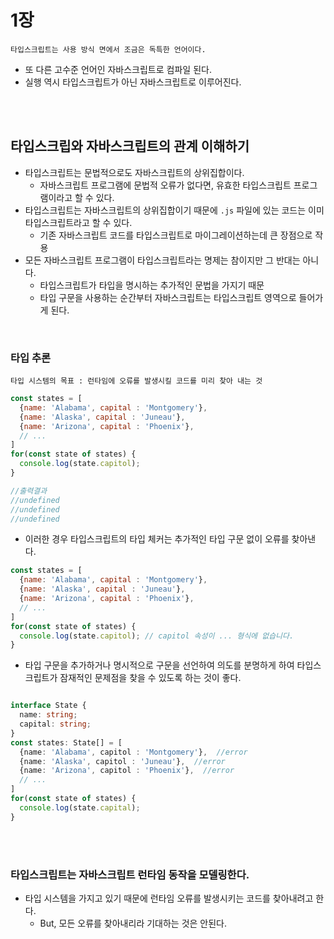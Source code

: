 # 1장

```
타입스크립트는 사용 방식 면에서 조금은 독특한 언어이다.
```
- 또 다른 고수준 언어인 자바스크립트로 컴파일 된다.
- 실행 역시 타입스크립트가 아닌 자바스크립트로 이루어진다.

<br/>
<br/>

## 타입스크립와 자바스크립트의 관계 이해하기

- 타입스크립트는 문법적으로도 자바스크립트의 상위집합이다.
  - 자바스크립트 프로그램에 문법적 오류가 없다면, 유효한 타입스크립트 프로그램이라고 할 수 있다.
- 타입스크립트는 자바스크립트의 상위집합이기 때문에 `.js` 파일에 있는 코드는 이미 타입스크립트라고 할 수 있다.
  - 기존 자바스크립트 코드를 타입스크립트로 마이그레이션하는데 큰 장점으로 작용
- 모든 자바스크립트 프로그램이 타입스크립트라는 명제는 참이지만 그 반대는 아니다.
  - 타입스크립트가 타입을 명시하는 추가적인 문법을 가지기 때문
  - 타입 구문을 사용하는 순간부터 자바스크립트는 타입스크립트 영역으로 들어가게 된다.

<br/>

### 타입 추론

```
타입 시스템의 목표 : 런타임에 오류를 발생시킬 코드를 미리 찾아 내는 것
```

```javascript
const states = [
  {name: 'Alabama', capital : 'Montgomery'},
  {name: 'Alaska', capital : 'Juneau'},
  {name: 'Arizona', capital : 'Phoenix'},
  // ...
]
for(const state of states) {
  console.log(state.capitol);
}

//출력결과
//undefined
//undefined
//undefined
```
- 이러한 경우 타입스크립트의 타입 체커는 추가적인 타입 구문 없이 오류를 찾아낸다.

```javascript
const states = [
  {name: 'Alabama', capital : 'Montgomery'},
  {name: 'Alaska', capital : 'Juneau'},
  {name: 'Arizona', capital : 'Phoenix'},
  // ...
]
for(const state of states) {
  console.log(state.capitol); // capitol 속성이 ... 형식에 없습니다.
}
```

- 타입 구문을 추가하거나 명시적으로 구문을 선언하여 의도를 분명하게 하여 타입스크립트가 잠재적인 문제점을 찾을 수 있도록 하는 것이 좋다.

```typescript

interface State {
  name: string;
  capital: string;
}
const states: State[] = [
  {name: 'Alabama', capitol : 'Montgomery'},  //error
  {name: 'Alaska', capitol : 'Juneau'},  //error
  {name: 'Arizona', capitol : 'Phoenix'},  //error
  // ...
]
for(const state of states) {
  console.log(state.capital);
}
```

<br/>
<br/>

### 타입스크립트는 자바스크립트 런타임 동작을 모델링한다.
- 타입 시스템을 가지고 있기 때문에 런타임 오류를 발생시키는 코드를 찾아내려고 한다.
  - But,  모든 오류를 찾아내리라 기대하는 것은 안된다.